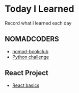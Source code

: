 # Today I Learned
Record what I learned each day

## NOMADCODERS
  * [nomad-bookclub](https://github.com/Han-Seulkee/TIL/tree/main/book_club/)
  * [Python challenge](https://github.com/Han-Seulkee/TIL/tree/main/Python%20Web%20Scraper)
    
## React Project
  * [React basics]()
